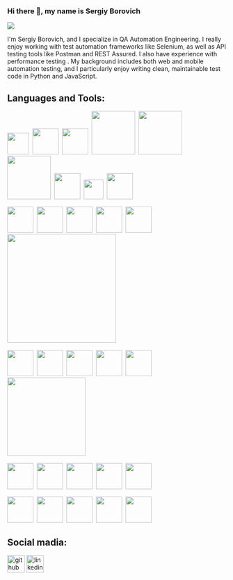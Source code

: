 ### Hi there 👋, my name is Sergiy Borovich
![](https://static.vecteezy.com/system/resources/thumbnails/054/047/766/small_2x/abstract-blue-and-orange-glowing-digital-code-background-free-video.jpg)

I'm Sergiy Borovich, and I specialize in QA Automation Engineering. I really enjoy working with test automation frameworks like Selenium, as well as API testing tools like Postman and REST Assured. I also have experience with performance testing . My background includes both web and mobile automation testing, and I particularly enjoy writing clean, maintainable test code in Python and JavaScript.

## Languages and Tools: 
<img src="https://upload.wikimedia.org/wikipedia/commons/thumb/c/c3/Python-logo-notext.svg/800px-Python-logo-notext.svg.png" width='50'>&nbsp;
<img src="https://static.vecteezy.com/system/resources/previews/027/127/463/non_2x/javascript-logo-javascript-icon-transparent-free-png.png" width='60'>&nbsp;
<img src="https://upload.wikimedia.org/wikipedia/commons/thumb/6/61/HTML5_logo_and_wordmark.svg/1024px-HTML5_logo_and_wordmark.svg.png" width='60'>&nbsp;
<img src='https://upload.wikimedia.org/wikipedia/commons/8/87/Sql_data_base_with_logo.png' width='100'>&nbsp;
<img src='https://upload.wikimedia.org/wikipedia/commons/0/0a/MySQL_textlogo.svg' width='100'>&nbsp;
<img src='https://media.licdn.com/dms/image/v2/D4D12AQEc4YLRNTSGrw/article-cover_image-shrink_600_2000/article-cover_image-shrink_600_2000/0/1689011619106?e=2147483647&v=beta&t=gvuz_3wbeN0tFJ0rmk_3zaHWR3oPe0H3dSCxngu8kNM' width='100'>&nbsp;
<img src='https://cdn.iconscout.com/icon/free/png-256/free-xml-file-icon-download-in-svg-png-gif-formats--document-doc-pack-files-folders-icons-1950399.png?f=webp&w=256' width='60'>&nbsp;
<img src="https://upload.wikimedia.org/wikipedia/commons/thumb/3/3d/CSS.3.svg/428px-CSS.3.svg.png?20160504153216" width='45'>&nbsp;
<img src="https://cdn-icons-png.flaticon.com/512/136/136443.png" width='60'>&nbsp;<br>

<img src="https://www.ambient-it.net/wp-content/uploads/2019/07/Logo-Selenium-200x175.jpg" width='60'>&nbsp;
<img src="https://static-00.iconduck.com/assets.00/postman-icon-2048x2048-dsydvxav.png" width='60'>&nbsp;
<img src="https://static-00.iconduck.com/assets.00/swagger-icon-2048x2048-563qbzey.png" width='60'>&nbsp;
<img src="https://www.jose-aguilar.com/blog/wp-content/uploads/2015/09/gtmetrix.png" width='60'>&nbsp;
<img src="https://www.assistancy.be/wp-content/uploads/2020/05/lighthouse-logo.png?x89733" width='60'>&nbsp;
<img src="https://browserstack.wpenginepowered.com/wp-content/themes/browserstack/img/bstack-logo-global.svg" width='250'>&nbsp;<br>

<img src="https://its.unc.edu/wp-content/uploads/sites/337/2023/12/Microsoft_365_Copilot_Icon.png" width='60'>&nbsp;
<img src="https://miro.medium.com/v2/0*uUCqQeGZhXIAg6r2" width='60'>&nbsp;
<img src="https://registry.npmmirror.com/@lobehub/icons-static-png/1.13.0/files/dark/claude-color.png" width='60'>&nbsp;
<img src="https://play-lh.googleusercontent.com/Z_fquqqNzAd8FkpSjlnURnMtmLh8HRf_h_kIwhs0NbXKpO4WZ_fyZfi0f5yQsNmRL_lP=w240-h480-rw" width='60'>&nbsp;
<img src="https://www.socialmediadissect.com/wp-content/uploads/2024/06/Website-covers-3-2.png" width='60'>&nbsp;
<img src="https://victorycto.com/wp-content/uploads/2023/12/x-grok.png" width='180'>&nbsp;<br>

<img src="https://logonoid.com/images/pycharm-logo.png" width='60'>&nbsp;
<img src="https://brandslogos.com/wp-content/uploads/images/large/webstorm-icon-logo.png" width='60'>&nbsp;
<img src="https://cdn.icon-icons.com/icons2/1381/PNG/512/sublimetext_94866.png" width='60'>&nbsp;
<img src="https://static-00.iconduck.com/assets.00/chrome-devtools-icon-512x512-3u5pqmy9.png" width='60'>&nbsp;
<img src="https://images.freeimages.com/fic/images/icons/2561/1st_mx_is_4c/256/notepad.png" width='60'>&nbsp;<br>

<img src="https://www.liblogo.com/img-logo/go307g947-google-chrome-logo-google-chrome-new-logo-free-icon-of-google-new-logos.png" width='60'>&nbsp;
<img src="https://toppng.com/uploads/preview/apple-safari-logo-11549680208swuyqxp97v.png" width='60'>&nbsp;
<img src="https://pluspng.com/img-png/mozilla-firefox-logo-png-firefox-png-images-free-img-691x691.png" width='60'>&nbsp;
<img src="https://www.liblogo.com/img-logo/mi303e822-microsoft-edge-logo-edge-browser-logo-free-icon-of-browsers-logos.png" width='60'>&nbsp;
<img src="https://www.liblogo.com/img-logo/op221f6b0-opera-logo-file-opera-2015-icon-svg-wikimedia-commons.png" width='60'>&nbsp;

## Social madia:

[<img src='https://cdn.jsdelivr.net/npm/simple-icons@3.0.1/icons/github.svg' alt='github' height='40'>](https://github.com/https://github.com/SBorovich)  [<img src='https://cdn.jsdelivr.net/npm/simple-icons@3.0.1/icons/linkedin.svg' alt='linkedin' height='40'>](https://www.linkedin.com/in/https://www.linkedin.com/in/sergiy-borovich//)  

